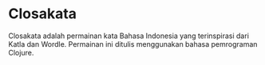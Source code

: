 # Closakata

Closakata adalah permainan kata Bahasa Indonesia yang terinspirasi dari Katla dan Wordle. Permainan ini ditulis menggunakan bahasa pemrograman Clojure.
